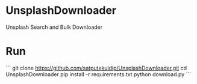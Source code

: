 # UnsplashDownloader
Unsplash Search and Bulk Downloader 

# Run
´´´
git clone https://github.com/satputekuldip/UnsplashDownloader.git
cd UnsplashDownloader
pip install -r requirements.txt
python download.py
´´´
